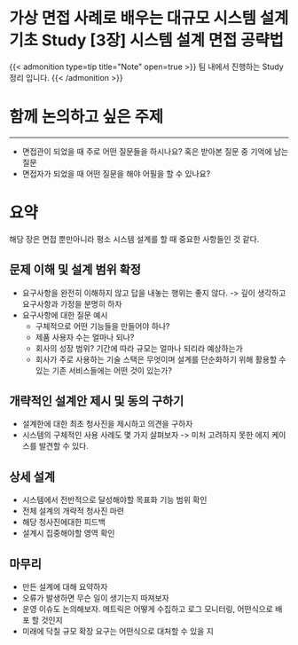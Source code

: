 # 가상 면접 사례로 배우는 대규모 시스템 설계 기초 Study [3장] 시스템 설계 면접 공략법


{{< admonition type=tip title="Note" open=true >}}
팀 내에서 진행하는 Study 정리 입니다.
{{< /admonition >}} 

# 함께 논의하고 싶은 주제
---
- 면접관이 되었을 때 주로 어떤 질문들을 하시나요? 혹은 받아본 질문 중 기억에 남는 질문
- 면접자가 되었을 때 어떤 질문을 해야 어필을 할 수 있나요?

# 요약

해당 장은 면접 뿐만아니라 평소 시스템 설계를 할 때 중요한 사항들인 것 같다.

## 문제 이해 및 설계 범위 확정 
- 요구사항을 완전히 이해하지 않고 답을 내놓는 행위는 좋지 않다. -> 깊이 생각하고 요구사항과 가정을 분명히 하자
- 요구사항에 대한 질문 예시
  - 구체적으로 어떤 기능들을 만들어야 하나?
  - 제품 사용자 수는 얼마나 되나?
  - 회사의 성장 범위? 기간에 따라 규모는 얼마나 되리라 예상하는가
  - 회사가 주로 사용하는 기술 스택은 무엇이며 설계를 단순화하기 위해 활용할 수 있는 기존 서비스들에는 어떤 것이 있는가?

## 개략적인 설계안 제시 및 동의 구하기
- 설계한에 대한 최초 청사진을 제시하고 의견을 구하자
- 시스템의 구체적인 사용 사례도 몇 가지 살펴보자 -> 미처 고려하지 못한 에지 케이스를 발견할 수 있다.

## 상세 설계
- 시스템에서 전반적으로 달성해야할 목표화 기능 범위 확인
- 전체 설계의 개략적 청사진 마련
- 해당 청사진에대한 피드백 
- 설계시 집중해야할 영역 확인

## 마무리
- 만든 설계에 대해 요약하자
- 오류가 발생하면 무슨 일이 생기는지 따져보자
- 운영 이슈도 논의해보자. 메트릭은 어떻게 수집하고 로그 모니터링, 어떤식으로 배포 할 것인지
- 미래에 닥칠 규모 확장 요구는 어떤식으로 대처할 수 있을 지




 
